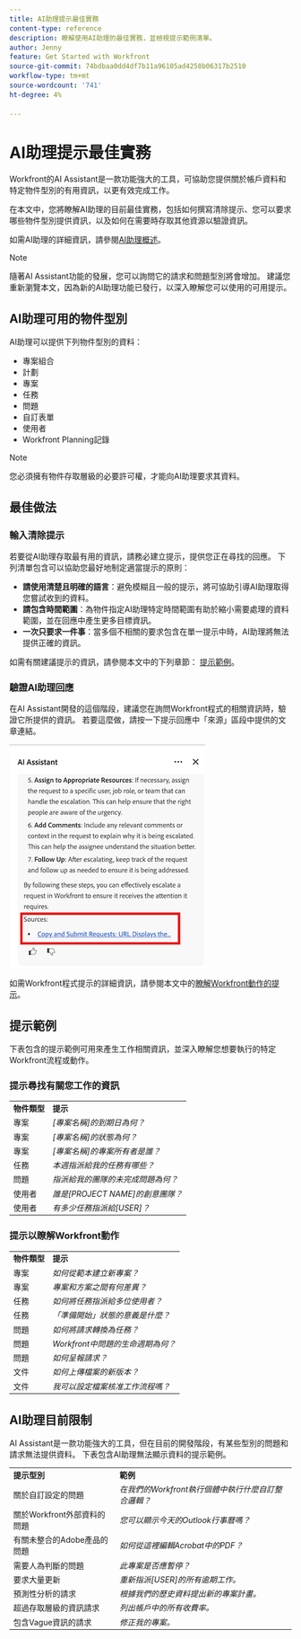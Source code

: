 ```yaml
---
title: AI助理提示最佳實務
content-type: reference
description: 瞭解使用AI助理的最佳實務，並檢視提示範例清單。
author: Jenny
feature: Get Started with Workfront
source-git-commit: 74bdbaa0dd4df7b11a96105ad4258b06317b2510
workflow-type: tm+mt
source-wordcount: '741'
ht-degree: 4%

---
```


# AI助理提示最佳實務

Workfront的AI Assistant是一款功能強大的工具，可協助您提供關於帳戶資料和特定物件型別的有用資訊，以更有效完成工作。

在本文中，您將瞭解AI助理的目前最佳實務，包括如何撰寫清除提示、您可以要求哪些物件型別提供資訊，以及如何在需要時存取其他資源以驗證資訊。

如需AI助理的詳細資訊，請參閱[AI助理概述](/help/quicksilver/workfront-basics/ai-assistant/ai-assistant-overview.md)。

>[!NOTE]
>
>隨著AI Assistant功能的發展，您可以詢問它的請求和問題型別將會增加。 建議您重新瀏覽本文，因為新的AI助理功能已發行，以深入瞭解您可以使用的可用提示。


## AI助理可用的物件型別

AI助理可以提供下列物件型別的資料：

* 專案組合
* 計劃
* 專案
* 任務
* 問題
* 自訂表單
* 使用者
* Workfront Planning記錄

>[!NOTE]
>
>您必須擁有物件存取層級的必要許可權，才能向AI助理要求其資料。

## 最佳做法

### 輸入清除提示

若要從AI助理存取最有用的資訊，請務必建立提示，提供您正在尋找的回應。 下列清單包含可以協助您最好地制定適當提示的原則：

* **請使用清楚且明確的語言**：避免模糊且一般的提示，將可協助引導AI助理取得您嘗試收到的資料。
* **請包含時間範圍**：為物件指定AI助理特定時間範圍有助於縮小需要處理的資料範圍，並在回應中產生更多目標資訊。
* **一次只要求一件事**：當多個不相關的要求包含在單一提示中時，AI助理將無法提供正確的資訊。

如需有關建議提示的資訊，請參閱本文中的下列章節： [提示範例](#prompt-examples)。


### 驗證AI助理回應

在AI Assistant開發的這個階段，建議您在詢問Workfront程式的相關資訊時，驗證它所提供的資訊。 若要這麼做，請按一下提示回應中「來源」區段中提供的文章連結。

![來源區段](assets/sources-section.png)

如需Workfront程式提示的詳細資訊，請參閱本文中的[瞭解Workfront動作的提示](#prompts-to-learn-about-workfront-actions)。


## 提示範例

下表包含的提示範例可用來產生工作相關資訊，並深入瞭解您想要執行的特定Workfront流程或動作。

### 提示尋找有關您工作的資訊

<table>
    <tr>
        <td><b>物件類型</b></td>
        <td><b>提示</b></td>
    </tr>
        <tr>
        <td>專案</td>
        <td><em> [專案名稱]的到期日為何？</em>
        </td>
    </tr>
    <tr>
        <td>專案</td>
        <td><em> [專案名稱]的狀態為何？</em>
        </td>
    </tr>
    <tr>
        <td>專案 </td>
        <td><em>[專案名稱]的專案所有者是誰？</em></td>
    </tr>
    <tr>
        <td>任務</td>
        <td><em>本週指派給我的任務有哪些？</em></td>
    </tr>
       <tr>
        <td>問題 </td>
        <td><em>指派給我的團隊的未完成問題為何？</em></td>
           <tr>
        <td>使用者</td>
        <td><em>誰是[PROJECT NAME]的創意團隊？</em></td>
    </tr>
           <tr>
        <td>使用者 </td>
        <td><em>有多少任務指派給[USER]？</em></td>
    </tr>
   </table>


### 提示以瞭解Workfront動作

<table>
    <tr>
        <td><b>物件類型</b></td>
        <td><b>提示</b></td>
    </tr>
    <tr>
        <td>專案</td>
        <td><em>如何從範本建立新專案？</em>
        </td>
    </tr>
    <tr>
        <td>專案 </td>
        <td><em>專案和方案之間有何差異？</em></td>
    </tr>
    <tr>
        <td>任務</td>
        <td><em>如何將任務指派給多位使用者？</em></td>
    </tr>
       <tr>
        <td>任務</td>
        <td><em>「準備開始」狀態的意義是什麼？</em></td>
    </tr>
       <tr>
        <td>問題 </td>
        <td><em>如何將請求轉換為任務？</em></td>
    </tr>
           <tr>
        <td>問題 </td>
        <td><em>Workfront中問題的生命週期為何？</em></td>
    </tr>
        </tr>
           <tr>
        <td>問題 </td>
        <td><em>如何呈報請求？</em></td>
    </tr>
           <tr>
        <td>文件</td>
        <td><em>如何上傳檔案的新版本？</em></td>
    </tr>
           <tr>
        <td>文件 </td>
        <td><em>我可以設定檔案核准工作流程嗎？</em></td>
    </tr>
   </table>


## AI助理目前限制

AI Assistant是一款功能強大的工具，但在目前的開發階段，有某些型別的問題和請求無法提供資料。 下表包含AI助理無法顯示資料的提示範例。

<table>
    <tr>
        <td><b>提示型別</b></td>
        <td><b>範例</b></td>
    </tr>
    <tr>
        <td>關於自訂設定的問題</td>
        <td><em>在我們的Workfront執行個體中執行什麼自訂整合邏輯？</em>
        </td>
    </tr>
    <tr>
        <td>關於Workfront外部資料的問題 </td>
        <td><em>您可以顯示今天的Outlook行事曆嗎？</em></td>
    </tr>
             <tr>
        <td>有關未整合的Adobe產品的問題 </td>
        <td><em>如何從這裡編輯Acrobat中的PDF？</em></td>
         <tr>
        <td>需要人為判斷的問題</td>
        <td><em>此專案是否應暫停？</em></td>
    </tr>
    </tr>
       <tr>
        <td>要求大量更新</td>
        <td><em>重新指派[USER]的所有逾期工作。</em></td>
    </tr>
       <tr>
        <td>預測性分析的請求</td>
        <td><em>根據我們的歷史資料提出新的專案計畫。</em></td>
    </tr>
           <tr>
        <td>超過存取層級的資訊請求</td>
        <td><em>列出帳戶中的所有收費率。</em></td>
    </tr>
           <tr>
        <td>包含Vague資訊的請求 </td>
        <td><em>修正我的專案。</em></td>
    </tr>
   </table>